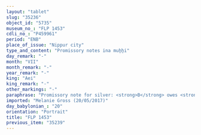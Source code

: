 ```yaml
---
layout: "tablet"
slug: "35236"
object_id: "5735"
museum_no_: "FLP 1453"
cdli_no_: "P459961"
period: "ENB"
place_of_issue: "Nippur city"
type_and_content: "Promissory notes ina muẖẖi"
day_remark: "-"
month: "VII"
month_remark: "-"
year_remark: "-"
king: "Aei"
king_remark: "-"
other_markings: "-"
paraphrase: "Promissory note for silver: <strong>B</strong> owes <strong>A</strong> an amount of silver. The debt will bear an interest of 1/5 per shekel. The debt is secured by a pledge in terms of a house (<em>bītu</em>). Witnesses and the scribe.<br /> <br /> <strong>A</strong> = Kidinnāya; <strong>B</strong> = Ninurta-iddin/Ibni-Enlil; Scribe = Qi&scaron;ti-Bēl"
imported: "Melanie Gross (20/05/2017)"
day_babylonian_: "20"
orientation: "Portrait"
title: "FLP 1453"
previous_item: "35239"
---
```

